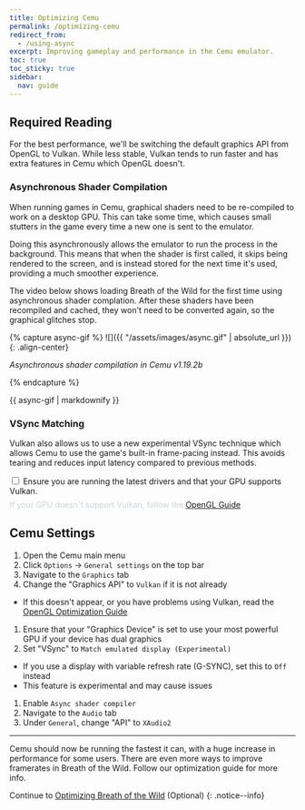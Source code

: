 ```yaml
---
title: Optimizing Cemu
permalink: /optimizing-cemu
redirect_from:
  - /using-async
excerpt: Improving gameplay and performance in the Cemu emulator.
toc: true
toc_sticky: true
sidebar:
  nav: guide
---
```


## Required Reading

For the best performance, we'll be switching the default graphics API from OpenGL to Vulkan. While less stable, Vulkan tends to run faster and has extra features in Cemu which OpenGL doesn't.

### Asynchronous Shader Compilation

When running games in Cemu, graphical shaders need to be re-compiled to work on a desktop GPU. This can take some time, which causes small stutters in the game every time a new one is sent to the emulator.

Doing this asynchronously allows the emulator to run the process in the background. This means that when the shader is first called, it skips being rendered to the screen, and is instead stored for the next time it's used, providing a much smoother experience.

The video below shows loading Breath of the Wild for the first time using asynchronous shader complation. After these shaders have been recompiled and cached, they won't need to be converted again, so the graphical glitches stop.

{% capture async-gif %}
![]({{ "/assets/images/async.gif" | absolute_url }}){: .align-center}

<i>Asynchronous shader compilation in Cemu v1.19.2b</i>

{% endcapture %}

<div class="notice">{{ async-gif | markdownify }}</div>

### VSync Matching

Vulkan also allows us to use a new experimental VSync technique which allows Cemu to use the game's built-in frame-pacing instead. This avoids tearing and reduces input latency compared to previous methods.

<div class="wrap-collabsible-1 notice--primary">
  <input id="collapsible-1" class="toggle-1" type="checkbox">
  <label for="collapsible-1" class="lbl-toggle-1">Ensure you are running the latest drivers and that your GPU supports Vulkan.</label>
  <div class="collapsible-content-1">
    <div class="content-inner" style="padding-top: .5em; color: #ccd5db;">
	  If your GPU doesn't support Vulkan, follow the <a href="/optimizing-cemu-(opengl)">OpenGL Guide</a>.
    </div>
  </div>
</div>

## Cemu Settings

1. Open the Cemu main menu
1. Click `Options` -> `General settings` on the top bar
1. Navigate to the `Graphics` tab
1. Change the "Graphics API" to `Vulkan` if it is not already
  - If this doesn't appear, or you have problems using Vulkan, read the [OpenGL Optimization Guide](/optimizing-cemu-(opengl))
1. Ensure that your "Graphics Device" is set to use your most powerful GPU if your device has dual graphics
1. Set "VSync" to `Match emulated display (Experimental)`
  - If you use a display with variable refresh rate (G-SYNC), set this to `Off` instead
  - This feature is experimental and may cause issues
1. Enable `Async shader compiler`
1. Navigate to the `Audio` tab
1. Under `General`, change "API" to `XAudio2`

---

Cemu should now be running the fastest it can, with a huge increase in performance for some users. There are even more ways to improve framerates in Breath of the Wild. Follow our optimization guide for more info.

Continue to [Optimizing Breath of the Wild](optimizing-botw) (Optional)
{: .notice--info}
